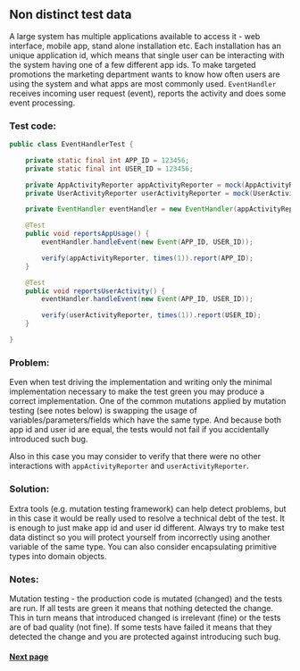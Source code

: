 ## Non distinct test data

A large system has multiple applications available to access it - web interface, mobile app, stand alone installation etc. Each installation has an unique application id, which means that single user can be interacting with the system having one of a few different app ids. To make targeted promotions the marketing department wants to know how often users are using the system and what apps are most commonly used. ```EventHandler``` receives incoming user request (event), reports the activity and does some event processing.


### Test code:

```java
public class EventHandlerTest {

    private static final int APP_ID = 123456;
    private static final int USER_ID = 123456;

    private AppActivityReporter appActivityReporter = mock(AppActivityReporter.class);
    private UserActivityReporter userActivityReporter = mock(UserActivityReporter.class);

    private EventHandler eventHandler = new EventHandler(appActivityReporter, userActivityReporter);

    @Test
    public void reportsAppUsage() {
        eventHandler.handleEvent(new Event(APP_ID, USER_ID));

        verify(appActivityReporter, times(1)).report(APP_ID);
    }

    @Test
    public void reportsUserActivity() {
        eventHandler.handleEvent(new Event(APP_ID, USER_ID));

        verify(userActivityReporter, times(1)).report(USER_ID);
    }

}
```


### Problem:

Even when test driving the implementation and writing only the minimal implementation necessary to make the test green you may produce a correct implementation. One of the common mutations applied by mutation testing (see notes below) is swapping the usage of variables/parameters/fields which have the same type. And because both app id and user id are equal, the tests would not fail if you accidentally introduced such bug.

Also in this case you may consider to verify that there were no other interactions with ```appActivityReporter``` and ```userActivityReporter```.


### Solution:

Extra tools (e.g. mutation testing framework) can help detect problems, but in this case it would be really used to resolve a technical debt of the test. It is enough to just make app id and user id different. Always try to make test data distinct so you will protect yourself from incorrectly using another variable of the same type. You can also consider encapsulating primitive types into domain objects.


### Notes:

Mutation testing - the production code is mutated (changed) and the tests are run. If all tests are green it means that nothing detected the change. This in turn means that introduced changed is irrelevant (fine) or the tests are of bad quality (not fine). If some tests have failed it means that they detected the change and you are protected against introducing such bug.


#### [Next page](https://github.com/Jarcionek/Bad-Practices-of-Testing/blob/master/src/java/presentation/_16_jmock_verifying_method_was_called/description.md)

